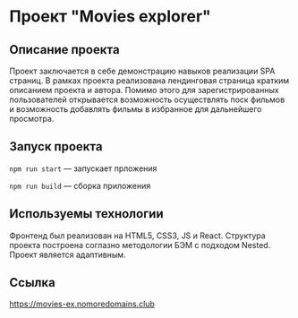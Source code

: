 # Проект "Movies explorer"

## Описание проекта

Проект заключается в себе демонстрацию навыков реализации SPA страниц. В рамках проекта реализована лендинговая страница кратким описанием проекта и автора. Помимо этого для зарегистрированных пользователей открывается возможность осуществлять поск фильмов и возможность добавлять фильмы в избранное для дальнейшего просмотра.

## Запуск проекта

`npm run start` — запускает прложения

`npm run build` — сборка приложения


## Используемы технологии

Фронтенд был реализован на HTML5, CSS3, JS и React. Структура проекта построена соглазно методологии БЭМ с подходом Nested.
Проект является адаптивным.

## Ссылка

https://movies-ex.nomoredomains.club
